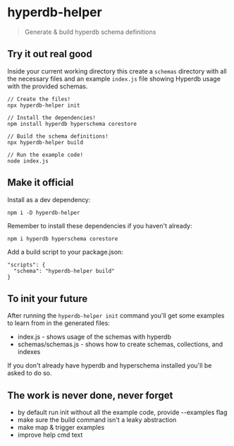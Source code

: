 # hyperdb-helper

> Generate & build hyperdb schema definitions

## Try it out real good

Inside your current working directory this create a `schemas` directory with all the necessary files and an example `index.js` file showing Hyperdb usage with the provided schemas.

```
// Create the files!
npx hyperdb-helper init

// Install the dependencies!
npm install hyperdb hyperschema corestore

// Build the schema definitions!
npx hyperdb-helper build

// Run the example code!
node index.js
```

## Make it official

Install as a dev dependency:

```
npm i -D hyperdb-helper
```

Remember to install these dependencies if you haven't already:

```
npm i hyperdb hyperschema corestore
```

Add a build script to your package.json:

```
"scripts": {
  "schema": "hyperdb-helper build"
}
```

## To init your future

After running the `hyperdb-helper init` command you'll get some examples to learn from in the generated files:

- index.js - shows usage of the schemas with hyperdb
- schemas/schemas.js - shows how to create schemas, collections, and indexes

If you don't already have hyperdb and hyperschema installed you'll be asked to do so.

## The work is never done, never forget

- by default run init without all the example code, provide --examples flag
- make sure the build command isn't a leaky abstraction
- make map & trigger examples
- improve help cmd text
